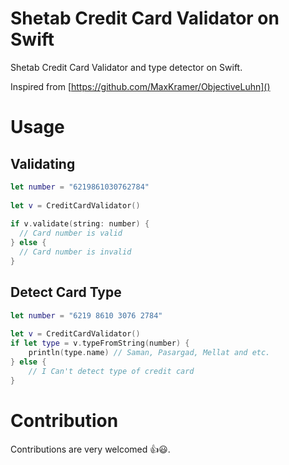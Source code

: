 # Shetab Credit Card Validator on Swift
Shetab Credit Card Validator and type detector on Swift.

Inspired from [https://github.com/MaxKramer/ObjectiveLuhn]()

# Usage
## Validating

```Swift
let number = "6219861030762784"
   
let v = CreditCardValidator()
   
if v.validate(string: number) {
  // Card number is valid
} else {
  // Card number is invalid
}

```

## Detect Card Type

```Swift
let number = "6219 8610 3076 2784"
   
let v = CreditCardValidator()
if let type = v.typeFromString(number) {
	println(type.name) // Saman, Pasargad, Mellat and etc.
} else {
	// I Can't detect type of credit card
}

```
# Contribution
Contributions are very welcomed 👍😃.
